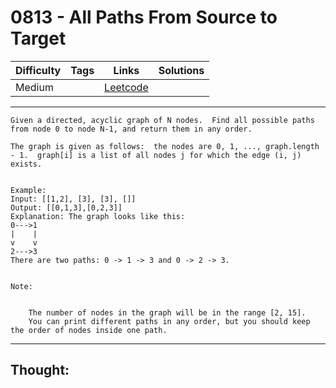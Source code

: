 # 0813 - All Paths From Source to Target

Difficulty  | Tags | Links | Solutions
----------- | ---- | ----- | -----
Medium |  | [Leetcode](https://leetcode.com/problems/all-paths-from-source-to-target/description/) |


-----------

```
Given a directed, acyclic graph of N nodes.  Find all possible paths from node 0 to node N-1, and return them in any order.

The graph is given as follows:  the nodes are 0, 1, ..., graph.length - 1.  graph[i] is a list of all nodes j for which the edge (i, j) exists.


Example:
Input: [[1,2], [3], [3], []] 
Output: [[0,1,3],[0,2,3]] 
Explanation: The graph looks like this:
0--->1
|    |
v    v
2--->3
There are two paths: 0 -> 1 -> 3 and 0 -> 2 -> 3.


Note:


	The number of nodes in the graph will be in the range [2, 15].
	You can print different paths in any order, but you should keep the order of nodes inside one path.
```

-----------

## Thought:
